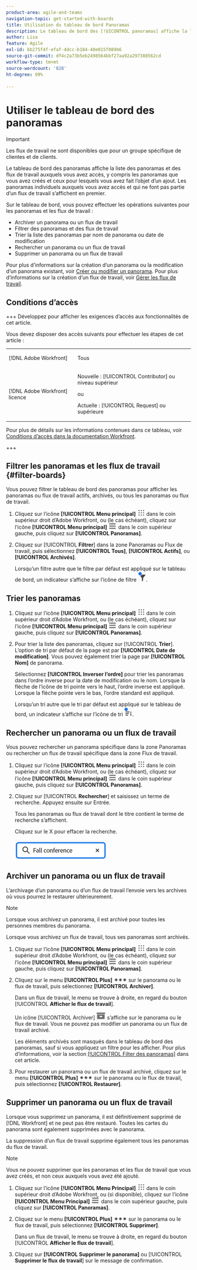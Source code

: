 ```yaml
---
product-area: agile-and-teams
navigation-topic: get-started-with-boards
title: Utilisation du tableau de bord Panoramas
description: Le tableau de bord des [!UICONTROL panoramas] affiche la liste des panoramas auxquels vous avez accès, y compris ceux que vous avez créés et ceux pour lesquels vous avez fait l’objet d’un ajout.
author: Lisa
feature: Agile
exl-id: bb275f4f-efaf-4dcc-b184-40e015f089b6
source-git-commit: df4c2a73b5eb2498564bbf27aa92a297388562cd
workflow-type: tm+mt
source-wordcount: '828'
ht-degree: 99%

---
```


# Utiliser le tableau de bord des panoramas

<!-- Audited: 1/2024 -->

>[!IMPORTANT]
>
>Les flux de travail ne sont disponibles que pour un groupe spécifique de clientes et de clients.

Le tableau de bord des panoramas affiche la liste des panoramas et des flux de travail auxquels vous avez accès, y compris les panoramas que vous avez créés et ceux pour lesquels vous avez fait l’objet d’un ajout. Les panoramas individuels auxquels vous avez accès et qui ne font pas partie d’un flux de travail s’affichent en premier.

Sur le tableau de bord, vous pouvez effectuer les opérations suivantes pour les panoramas et les flux de travail :

* Archiver un panorama ou un flux de travail
* Filtrer des panoramas et des flux de travail
* Trier la liste des panoramas par nom de panorama ou date de modification
* Rechercher un panorama ou un flux de travail
* Supprimer un panorama ou un flux de travail

Pour plus d’informations sur la création d’un panorama ou la modification d’un panorama existant, voir [Créer ou modifier un panorama](../../agile/get-started-with-boards/create-edit-board.md). Pour plus d’informations sur la création d’un flux de travail, voir [Gérer les flux de travail](/help/quicksilver/agile/use-boards-agile-planning-tools/manage-collections.md).

## Conditions d’accès

+++ Développez pour afficher les exigences d’accès aux fonctionnalités de cet article.

Vous devez disposer des accès suivants pour effectuer les étapes de cet article :

<table style="table-layout:auto"> 
 <col> 
 <col> 
 <tbody> 
  <tr> 
   <td role="rowheader">[!DNL Adobe Workfront]</td> 
   <td> <p>Tous</p> </td> 
  </tr> 
  <tr> 
   <td role="rowheader">[!DNL Adobe Workfront] licence</td> 
   <td> 
   <p>Nouvelle : [!UICONTROL Contributor] ou niveau supérieur</p> 
   <p>ou</p>
   <p>Actuelle : [!UICONTROL Request] ou supérieure</p>
   </td> 
  </tr> 
 </tbody> 
</table>

Pour plus de détails sur les informations contenues dans ce tableau, voir [Conditions d’accès dans la documentation Workfront](/help/quicksilver/administration-and-setup/add-users/access-levels-and-object-permissions/access-level-requirements-in-documentation.md).

+++


## Filtrer les panoramas et les flux de travail {#filter-boards}

Vous pouvez filtrer le tableau de bord des panoramas pour afficher les panoramas ou flux de travail actifs, archivés, ou tous les panoramas ou flux de travail.

1. Cliquez sur l’icône **[!UICONTROL Menu principal]** ![Menu principal](/help/_includes/assets/main-menu-icon.png) dans le coin supérieur droit d’Adobe Workfront, ou (le cas échéant), cliquez sur l’icône **[!UICONTROL Menu principal]** ![Menu principal](/help/_includes/assets/main-menu-icon-left-nav.png) dans le coin supérieur gauche, puis cliquez sur **[!UICONTROL Panoramas]**.
1. Cliquez sur [!UICONTROL **Filtrer**] dans la zone Panoramas ou Flux de travail, puis sélectionnez **[!UICONTROL Tous]**, **[!UICONTROL Actifs]**, ou **[!UICONTROL Archivés]**.

   Lorsqu’un filtre autre que le filtre par défaut est appliqué sur le tableau de bord, un indicateur s’affiche sur l’icône de filtre ![Filtre appliqué au tableau de bord](assets/boards-filterapplied-30x30.png).

## Trier les panoramas

1. Cliquez sur l’icône **[!UICONTROL Menu principal]** ![Menu principal](/help/_includes/assets/main-menu-icon.png) dans le coin supérieur droit d’Adobe Workfront, ou (le cas échéant), cliquez sur l’icône **[!UICONTROL Menu principal]** ![Menu principal](/help/_includes/assets/main-menu-icon-left-nav.png) dans le coin supérieur gauche, puis cliquez sur **[!UICONTROL Panoramas]**.
1. Pour trier la liste des panoramas, cliquez sur [!UICONTROL **Trier**]. L’option de tri par défaut de la page est par **[!UICONTROL Date de modification]**. Vous pouvez également trier la page par **[!UICONTROL Nom]** de panorama.

   Sélectionnez **[!UICONTROL Inverser l’ordre]** pour trier les panoramas dans l’ordre inverse pour la date de modification ou le nom. Lorsque la flèche de l’icône de tri pointe vers le haut, l’ordre inverse est appliqué. Lorsque la flèche pointe vers le bas, l’ordre standard est appliqué.

   Lorsqu’un tri autre que le tri par défaut est appliqué sur le tableau de bord, un indicateur s’affiche sur l’icône de tri ![Tri appliqué](assets/sort-applied-boards.png).

## Rechercher un panorama ou un flux de travail

Vous pouvez rechercher un panorama spécifique dans la zone Panoramas ou rechercher un flux de travail spécifique dans la zone Flux de travail.

1. Cliquez sur l’icône **[!UICONTROL Menu principal]** ![Menu principal](/help/_includes/assets/main-menu-icon.png) dans le coin supérieur droit d’Adobe Workfront, ou (le cas échéant), cliquez sur l’icône **[!UICONTROL Menu principal]** ![Menu principal](/help/_includes/assets/main-menu-icon-left-nav.png) dans le coin supérieur gauche, puis cliquez sur **[!UICONTROL Panoramas]**.
1. Cliquez sur [!UICONTROL **Rechercher**] et saisissez un terme de recherche. Appuyez ensuite sur Entrée.

   Tous les panoramas ou flux de travail dont le titre contient le terme de recherche s’affichent.

   Cliquez sur le X pour effacer la recherche.

   ![Recherche de panoramas dans le tableau de bord](assets/boards-searchbox.png)

## Archiver un panorama ou un flux de travail

L’archivage d’un panorama ou d’un flux de travail l’envoie vers les archives où vous pourrez le restaurer ultérieurement.

>[!NOTE]
>
>Lorsque vous archivez un panorama, il est archivé pour toutes les personnes membres du panorama.
>
>Lorsque vous archivez un flux de travail, tous ses panoramas sont archivés.

1. Cliquez sur l’icône **[!UICONTROL Menu principal]** ![Menu principal](/help/_includes/assets/main-menu-icon.png) dans le coin supérieur droit d’Adobe Workfront, ou (le cas échéant), cliquez sur l’icône **[!UICONTROL Menu principal]** ![Menu principal](/help/_includes/assets/main-menu-icon-left-nav.png) dans le coin supérieur gauche, puis cliquez sur **[!UICONTROL Panoramas]**.
1. Cliquez sur le menu **[!UICONTROL Plus]** ![Menu Plus](assets/more-icon-spectrum.png) sur le panorama ou le flux de travail, puis sélectionnez **[!UICONTROL Archiver]**.

   Dans un flux de travail, le menu se trouve à droite, en regard du bouton [!UICONTROL **Afficher le flux de travail**].

   Un icône [!UICONTROL Archiver] ![Archiver](assets/archive-icon-spectrum-25x20.png) s’affiche sur le panorama ou le flux de travail. Vous ne pouvez pas modifier un panorama ou un flux de travail archivé.

   Les éléments archivés sont masqués dans le tableau de bord des panoramas, sauf si vous appliquez un filtre pour les afficher. Pour plus d’informations, voir la section [[!UICONTROL Filter des panoramas]](#filter-boards) dans cet article.

1. Pour restaurer un panorama ou un flux de travail archivé, cliquez sur le menu **[!UICONTROL Plus]** ![Icône du menu Plus](assets/more-icon-spectrum.png) sur le panorama ou le flux de travail, puis sélectionnez **[!UICONTROL Restaurer]**.

## Supprimer un panorama ou un flux de travail

Lorsque vous supprimez un panorama, il est définitivement supprimé de [!DNL Workfront] et ne peut pas être restauré. Toutes les cartes du panorama sont également supprimées avec le panorama.

La suppression d’un flux de travail supprime également tous les panoramas du flux de travail.

>[!NOTE]
>
>Vous ne pouvez supprimer que les panoramas et les flux de travail que vous avez créés, et non ceux auxquels vous avez été ajouté.

1. Cliquez sur l’icône **[!UICONTROL Menu Principal]** ![Menu Principal](/help/_includes/assets/main-menu-icon.png) dans le coin supérieur droit d’Adobe Workfront, ou (si disponible), cliquez sur l’icône **[!UICONTROL Menu Principal]** ![Menu Principal](/help/_includes/assets/main-menu-icon-left-nav.png) dans le coin supérieur gauche, puis cliquez sur **[!UICONTROL Panoramas]**.
1. Cliquez sur le menu **[!UICONTROL Plus]** ![[!UICONTROL Menu Plus]](assets/more-icon-spectrum.png) sur le panorama ou le flux de travail, puis sélectionnez **[!UICONTROL Supprimer]**.

   Dans un flux de travail, le menu se trouve à droite, en regard du bouton [!UICONTROL **Afficher le flux de travail**].

1. Cliquez sur **[!UICONTROL Supprimer le panorama]** ou [!UICONTROL **Supprimer le flux de travail**] sur le message de confirmation.

<!-- ## Move a board to a workstream

You can move a standalone board into a workstream, or move a board from one workstream to another workstream.

>[!NOTE]
>
>You can only move boards that you created, not boards that you were added to.

1. Click the **[!UICONTROL Main Menu]** icon ![](assets/main-menu-icon.png) in the upper-right corner of [!DNL Adobe Workfront], then click **[!UICONTROL Boards]**.
1. Click the **[!UICONTROL More]** menu ![[!UICONTROL More menu]](assets/more-icon-spectrum.png) on the board, and select [!UICONTROL **Move to workstream**].
1. Select which workstream to add the board to, and click [!UICONTROL **Move**].

   The board is moved into the workstream and no longer appears in the [!UICONTROL Boards] area.
   If you have not created a workstream yet, you are prompted to create one to move the board into.
-->
